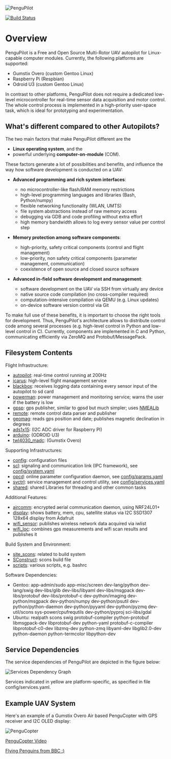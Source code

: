 
![PenguPilot](https://raw.github.com/PenguPilot/PenguPilot/master/doc/PenguPilot.png)


[![Build Status](https://travis-ci.org/PenguPilot/PenguPilot.svg?branch=master)](https://travis-ci.org/PenguPilot/PenguPilot)

Overview
========
PenguPilot is a Free and Open Source Multi-Rotor UAV autopilot for Linux-capable computer modules. Currently, the following platforms are supported:
- Gumstix Overo (custom Gentoo Linux)
- Raspberry Pi (Respbian)
- Odroid U3 (custom Gentoo Linux)

In contrast to other platforms, PenguPilot does not require a dedicated low-level microcontroller for real-time sensor data acquisition and motor control. The whole control process is implemented in a high-priority user-space task, which is ideal for prototyping and experimentation.

What's different compared to other Autopilots?
----------------------------------------------

The two main factors that make PenguPilot different are the
  * **Linux operating system**, and the
  * powerful underlying **computer-on-module** (COM).

These factors generate a lot of possibilities and benefits, and influence the way how software development is conducted on a UAV:

* **Advanced programming and rich system interfaces**:
  - no microcontroller-like flash/RAM memory restrictions
  - high-level programming languages and libraries (Bash, Python/numpy)
  - flexible networking functionality (WLAN, UMTS)
  - file system abstractions instead of raw memory access
  - debugging via GDB and code profiling without extra effort
  - high memory bandwidth allows to log every sensor value per control step

* **Memory protection among software components**:
  - high-priority, safety critical components (control and flight management)
  - low-priority, non safety critical components (parameter management, communication)
  - coexistence of open source and closed source software

* **Advanced in-field software development and management**:
  - software development on the UAV via SSH from virtually any device
  - native source code compilation (no cross-compiler required)
  - computation-intensive compilation via QEMU (e.g. Linux updates)
  - on-device software version control via Git

To make full use of these benefits, it is important to choose the right tools for development.
Thus, PenguPilot's architecture allows to distribute control code among several processes (e.g. high-level control in Python and low-level control in C). Currently, components are implemented in C and Python, communicating efficiently via ZeroMQ and Protobuf/MessagePack.


Filesystem Contents
-------------------

Flight Infrastructure:
- [autopilot](autopilot): real-time control running at 200Hz
- [icarus](icarus): high-level flight management service
- [blackbox](blackbox): receives logging data containing every sensor input of the autopilot to sd card
- [powerman](powerman): power management and monitoring service; warns the user if the battery is low
- [gpsp](gpsp): gps publisher, similar to gpsd but much simpler; uses [NMEALib](https://github.com/AHR-Project/nmealib)
- [remote](remote): remote control data parser and publisher
- [geomag](geomag): reads gps position and date; publishes magnetic declination in degrees
- [ads1x15](ads1x15): (I2C ADC driver for Raspberry PI)
- [arduino](arduino): (ODROID U3)
- [twl4030_madc](twl4030_madc): (Gumstix Overo)

Supporting Infrastructures:

- [config](config): configuration files
- [scl](scl): signaling and communication link (IPC framework), see [config/system.yaml](config/system.yaml)
- [opcd](opcd): online parameter configuration daemon, see [config/params.yaml](config/params.yaml)
- [svctrl](svctrl): service management and control utility, see [config/services.yaml](config/services.yaml)
- [shared](shared): shared Libraries for threading and other common tasks

Additional Features:

- [aircomm](aircomm): encrypted aerial communication daemon, using NRF24L01+
- [display](display): shows battery, mem, cpu, satellite status via I2C SSD1307 128x64 display from Adafruit
- [wifi_sensor](wifi_sensor): publishes wireless network data acquired via iwlist
- [wifi_loc](wifi_loc): combines gps measurements and wifi scan results and publishes it

Build System and Environment:

- [site_scons](site_scons): related to build system
- [SConstruct](SConstruct): scons build file
- [scripts](scripts): various scripts, e.g. bashrc

Software Dependencies:
- Gentoo: app-admin/sudo app-misc/screen dev-lang/python dev-lang/swig dev-libs/glib dev-libs/libyaml dev-libs/msgpack dev-libs/protobuf dev-libs/protobuf-c dev-python/imaging dev-python/msgpack dev-python/numpy dev-python/psutil dev-python/python-daemon dev-python/pyyaml dev-python/pyzmq dev-util/scons sys-power/cpufrequtils dev-python/pyproj sci-libs/gdal
- Ubuntu: realpath scons swig protobuf-compiler python-protobuf libmsgpack-dev libprotobuf-dev python-yaml protobuf-c-compiler libprotobuf-c0-dev libzmq-dev python-zmq libyaml-dev libglib2.0-dev python-daemon python-termcolor libpython-dev


Service Dependencies
--------------------
The service dependencies of PenguPilot are depicted in the figure below:

![Services Dependency Graph](https://raw.github.com/PenguPilot/PenguPilot/master/doc/ServicesGraph.png)

Services indicated in yellow are platform-specific, as specified in file config/services.yaml.



Example UAV System
------------------

Here's an example of a Gumstix Overo Air based PenguCopter with GPS receiver and I2C OLED display:

![PenguCopter](https://raw.github.com/PenguPilot/PenguPilot/master/doc/GumstixCopter.jpg)

[PenguCopter Video](http://vimeo.com/98649107)


[Flying Penguins from BBC :)](https://www.youtube.com/watch?v=9dfWzp7rYR4)
